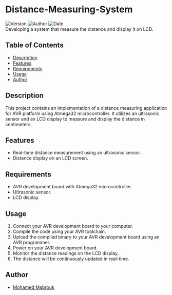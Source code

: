 # Distance-Measuring-System
![Version](https://img.shields.io/badge/Version-1-brightgreen)
![Author](https://img.shields.io/badge/Author-Mohamed%20Mabrouk-blue)
![Date](https://img.shields.io/badge/Date-1%20MAR%202024-orange)    
Developing a system that measure the distance and display it on LCD.
## Table of Contents

- [Description](#description)
- [Features](#features)
- [Requirements](#requirements)
- [Usage](#usage)
- [Author](#author)

## Description

This project contains an implementation of a distance measuring application for AVR platform using Atmega32 microcontroller. It utilizes an ultrasonic sensor and an LCD display to measure and display the distance in centimeters.

## Features

- Real-time distance measurement using an ultrasonic sensor.
- Distance display on an LCD screen.

## Requirements

- AVR development board with Atmega32 microcontroller.
- Ultrasonic sensor.
- LCD display.

## Usage

1. Connect your AVR development board to your computer.
2. Compile the code using your AVR toolchain.
3. Upload the compiled binary to your AVR development board using an AVR programmer.
4. Power on your AVR development board.
5. Monitor the distance readings on the LCD display.
6. The distance will be continuously updated in real-time.

## Author

- [Mohamed Mabrouk](https://github.com/mohamed-mabrouk)

